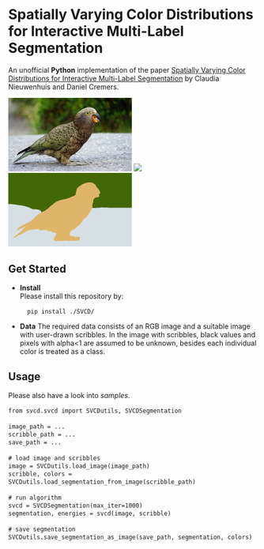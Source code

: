 # Spatially Varying Color Distributions for  Interactive Multi-Label Segmentation

An unofficial **Python** implementation of the paper [Spatially Varying Color Distributions for  Interactive Multi-Label Segmentation](https://vision.in.tum.de/_media/spezial/bib/nieuwenhuis-cremers-pami12.pdf) by Claudia Nieuwenhuis and Daniel Cremers.

<img src="https://github.com/drgHannah/SVCD/blob/main/img/kea.jpg" width = 250px> <img src="https://github.com/drgHannah/SVCD/blob/main/img/scribble.png" width = 250px> <img src="https://github.com/drgHannah/SVCD/blob/main/img/kea_seg.png" width = 250px>

## Get Started
- **Install**  
Please install this repository by:

	    pip install ./SVCD/

- **Data**
The required data consists of an RGB image and a suitable image with user-drawn scribbles. In the image with scribbles, black values and pixels with alpha<1 are assumed to be unknown, besides each individual color is treated as a class.

## Usage
Please also have a look into *samples*.
```
from svcd.svcd import SVCDutils, SVCDSegmentation

image_path = ...
scribble_path = ...
save_path = ...

# load image and scribbles
image = SVCDutils.load_image(image_path)
scribble, colors = SVCDutils.load_segmentation_from_image(scribble_path)

# run algorithm
svcd = SVCDSegmentation(max_iter=1000)
segmentation, energies = svcd(image, scribble)  

# save segmentation
SVCDutils.save_segmentation_as_image(save_path, segmentation, colors)
```
